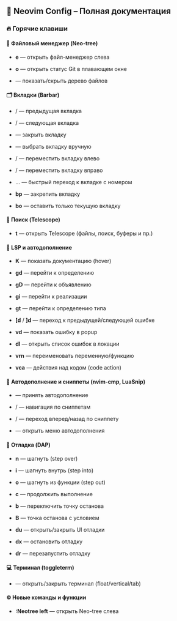 ## 📖 Neovim Config – Полная документация

### 🔥 Горячие клавиши

#### 📁 Файловый менеджер (Neo-tree)

- **e** — открыть файл-менеджер слева

- **o** — открыть статус Git в плавающем окне

- **<C-b>** — показать/скрыть дерево файлов

#### 🗂️ Вкладки (Barbar)

- **<A-Left>** / **<A-h>** — предыдущая вкладка

- **<A-Right>** / **<A-l>** — следующая вкладка

- **<A-c>** — закрыть вкладку

- **<A-p>** — выбрать вкладку вручную

- **<A-S-Left>** / **<A-S-h>** — переместить вкладку влево

- **<A-S-Right>** / **<A-S-l>** — переместить вкладку вправо

- **<A-1>** ... **<A-9>** — быстрый переход к вкладке с номером

- **<leader>bp** — закрепить вкладку

- **<leader>bo** — оставить только текущую вкладку

#### 🔎 Поиск (Telescope)

- **<leader>t** — открыть Telescope (файлы, поиск, буферы и пр.)

#### 🧠 LSP и автодополнение

- **K** — показать документацию (hover)

- **gd** — перейти к определению

- **gD** — перейти к объявлению

- **gi** — перейти к реализации

- **gt** — перейти к определению типа

- **[d** / **]d** — переход к предыдущей/следующей ошибке

- **<leader>vd** — показать ошибку в popup

- **<leader>dl** — открыть список ошибок в локации

- **<leader>vrn** — переименовать переменную/функцию

- **<leader>vca** — действия над кодом (code action)

#### 📝 Автодополнение и сниппеты (nvim-cmp, LuaSnip)

- **<CR>** — принять автодополнение

- **<Tab>** / **<S-Tab>** — навигация по сниппетам

- **<C-f>** / **<C-b>** — переход вперед/назад по сниппету

- **<C-Space>** — открыть меню автодополнения

#### 🐞 Отладка (DAP)

- **<Leader>n** — шагнуть (step over)

- **<Leader>i** — шагнуть внутрь (step into)

- **<Leader>o** — шагнуть из функции (step out)

- **<Leader>c** — продолжить выполнение

- **<Leader>b** — переключить точку останова

- **<Leader>B** — точка останова с условием

- **<Leader>du** — открыть/закрыть UI отладки

- **<Leader>dx** — остановить отладку

- **<Leader>dr** — перезапустить отладку

#### 💻 Терминал (toggleterm)

- **<C->** — открыть/закрыть терминал (float/vertical/tab)

#### ⚙️ Новые команды и функции

- **:Neotree left** — открыть Neo-tree слева
